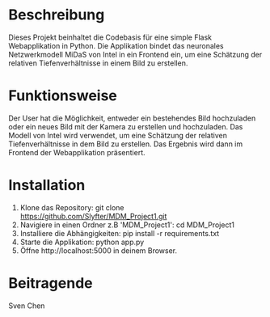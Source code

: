 # Beschreibung
Dieses Projekt beinhaltet die Codebasis für eine simple Flask Webapplikation in Python. Die Applikation bindet das neuronales Netzwerkmodell MiDaS von Intel in ein Frontend ein, um eine Schätzung der relativen Tiefenverhältnisse in einem Bild zu erstellen.

# Funktionsweise
Der User hat die Möglichkeit, entweder ein bestehendes Bild hochzuladen oder ein neues Bild mit der Kamera zu erstellen und hochzuladen. Das Modell von Intel wird verwendet, um eine Schätzung der relativen Tiefenverhältnisse in dem Bild zu erstellen. Das Ergebnis wird dann im Frontend der Webapplikation präsentiert.

# Installation
  1. Klone das Repository: git clone https://github.com/Slyfter/MDM_Project1.git
  2. Navigiere in einen Ordner z.B 'MDM_Project1': cd MDM_Project1
  3. Installiere die Abhängigkeiten: pip install -r requirements.txt
  4. Starte die Applikation: python app.py
  5. Öffne http://localhost:5000 in deinem Browser.

# Beitragende
Sven Chen
